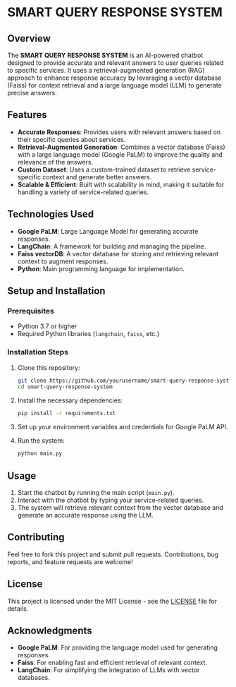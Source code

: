 # SMART QUERY RESPONSE SYSTEM

## Overview

The **SMART QUERY RESPONSE SYSTEM** is an AI-powered chatbot designed to provide accurate and relevant answers to user queries related to specific services. It uses a retrieval-augmented generation (RAG) approach to enhance response accuracy by leveraging a vector database (Faiss) for context retrieval and a large language model (LLM) to generate precise answers.

## Features

- **Accurate Responses**: Provides users with relevant answers based on their specific queries about services.
- **Retrieval-Augmented Generation**: Combines a vector database (Faiss) with a large language model (Google PaLM) to improve the quality and relevance of the answers.
- **Custom Dataset**: Uses a custom-trained dataset to retrieve service-specific context and generate better answers.
- **Scalable & Efficient**: Built with scalability in mind, making it suitable for handling a variety of service-related queries.

## Technologies Used

- **Google PaLM**: Large Language Model for generating accurate responses.
- **LangChain**: A framework for building and managing the pipeline.
- **Faiss vectorDB**: A vector database for storing and retrieving relevant context to augment responses.
- **Python**: Main programming language for implementation.

## Setup and Installation

### Prerequisites
- Python 3.7 or higher
- Required Python libraries (`langchain`, `faiss`, etc.)

### Installation Steps

1. Clone this repository:

    ```bash
    git clone https://github.com/yourusername/smart-query-response-system.git
    cd smart-query-response-system
    ```

2. Install the necessary dependencies:

    ```bash
    pip install -r requirements.txt
    ```

3. Set up your environment variables and credentials for Google PaLM API.

4. Run the system:

    ```bash
    python main.py
    ```

## Usage

1. Start the chatbot by running the main script (`main.py`).
2. Interact with the chatbot by typing your service-related queries.
3. The system will retrieve relevant context from the vector database and generate an accurate response using the LLM.

## Contributing

Feel free to fork this project and submit pull requests. Contributions, bug reports, and feature requests are welcome!

## License

This project is licensed under the MIT License - see the [LICENSE](LICENSE) file for details.

## Acknowledgments

- **Google PaLM**: For providing the language model used for generating responses.
- **Faiss**: For enabling fast and efficient retrieval of relevant context.
- **LangChain**: For simplifying the integration of LLMs with vector databases.

